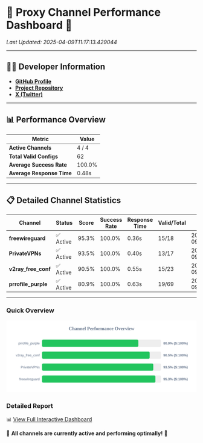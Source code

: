 # 🌟 Proxy Channel Performance Dashboard 🌟

_Last Updated: 2025-04-09T11:17:13.429044_

---

## 👩‍💻 Developer Information

- **[GitHub Profile](https://github.com/4n0nymou3)**  
- **[Project Repository](https://github.com/4n0nymou3/multi-proxy-config-fetcher)**  
- **[X (Twitter)](https://x.com/4n0nymou3)**  

---

## 📊 Performance Overview

| Metric                | Value       |
|-----------------------|-------------|
| **Active Channels**   | 4 / 4       |
| **Total Valid Configs** | 62          |
| **Average Success Rate** | 100.0%      |
| **Average Response Time** | 0.48s       |

---

## 📋 Detailed Channel Statistics

| Channel          | Status     | Score  | Success Rate | Response Time | Valid/Total | Last Success               |
|------------------|------------|--------|--------------|---------------|-------------|----------------------------|
| **freewireguard**  | ✅ Active  | 95.3%  | 100.0% | 0.36s         | 15/18       | 2025-04-09T11:17:13.427791 |
| **PrivateVPNs**  | ✅ Active  | 93.5%  | 100.0% | 0.40s         | 13/17       | 2025-04-09T11:17:13.038385 |
| **v2ray_free_conf**  | ✅ Active  | 90.5%  | 100.0% | 0.55s         | 15/23       | 2025-04-09T11:17:12.605741 |
| **prrofile_purple**  | ✅ Active  | 80.9%  | 100.0% | 0.63s         | 19/69       | 2025-04-09T11:17:11.940790 |

---

### Quick Overview
<div align="center">
  <a href="https://raw.githubusercontent.com/nullluser/NullRepo/refs/heads/main/assets/channel_stats_chart.svg">
    <img src="https://raw.githubusercontent.com/nullluser/NullRepo/refs/heads/main/assets/channel_stats_chart.svg" alt="Source Performance Statistics" width="800">
  </a>
</div>

### Detailed Report
📊 [View Full Interactive Dashboard](https://htmlpreview.github.io/?https://github.com/nullluser/NullRepo/blob/main/assets/performance_report.html)

🎉 **All channels are currently active and performing optimally!** 🎉
